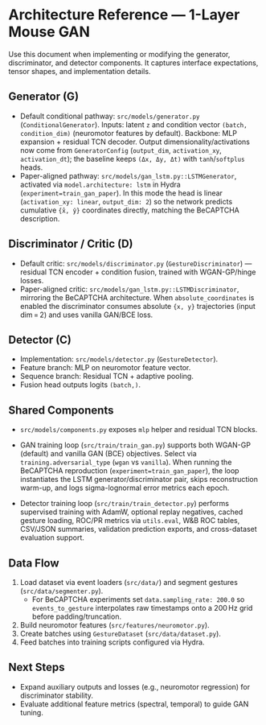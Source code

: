 # Architecture Reference — 1-Layer Mouse GAN

Use this document when implementing or modifying the generator, discriminator, and detector components. It captures interface expectations, tensor shapes, and implementation details.

## Generator (G)
- Default conditional pathway: `src/models/generator.py` (`ConditionalGenerator`). Inputs: latent `z` and condition vector `(batch, condition_dim)` (neuromotor features by default). Backbone: MLP expansion + residual TCN decoder. Output dimensionality/activations now come from `GeneratorConfig` (`output_dim`, `activation_xy`, `activation_dt`); the baseline keeps `(Δx, Δy, Δt)` with `tanh`/`softplus` heads.
- Paper-aligned pathway: `src/models/gan_lstm.py::LSTMGenerator`, activated via `model.architecture: lstm` in Hydra (`experiment=train_gan_paper`). In this mode the head is linear (`activation_xy: linear`, `output_dim: 2`) so the network predicts cumulative `{x̂, ŷ}` coordinates directly, matching the BeCAPTCHA description.

## Discriminator / Critic (D)
- Default critic: `src/models/discriminator.py` (`GestureDiscriminator`) — residual TCN encoder + condition fusion, trained with WGAN-GP/hinge losses.
- Paper-aligned critic: `src/models/gan_lstm.py::LSTMDiscriminator`, mirroring the BeCAPTCHA architecture. When `absolute_coordinates` is enabled the discriminator consumes absolute `{x, y}` trajectories (input dim = 2) and uses vanilla GAN/BCE loss.

## Detector (C)
- Implementation: `src/models/detector.py` (`GestureDetector`).
- Feature branch: MLP on neuromotor feature vector.
- Sequence branch: Residual TCN + adaptive pooling.
- Fusion head outputs logits `(batch,)`.

## Shared Components
- `src/models/components.py` exposes `mlp` helper and residual TCN blocks.

- GAN training loop (`src/train/train_gan.py`) supports both WGAN-GP (default) and vanilla GAN (BCE) objectives. Select via `training.adversarial_type` (`wgan` vs `vanilla`). When running the BeCAPTCHA reproduction (`experiment=train_gan_paper`), the loop instantiates the LSTM generator/discriminator pair, skips reconstruction warm-up, and logs sigma-lognormal error metrics each epoch.
- Detector training loop (`src/train/train_detector.py`) performs supervised training with AdamW, optional replay negatives, cached gesture loading, ROC/PR metrics via `utils.eval`, W&B ROC tables, CSV/JSON summaries, validation prediction exports, and cross-dataset evaluation support.

## Data Flow
1. Load dataset via event loaders (`src/data/`) and segment gestures (`src/data/segmenter.py`).
   - For BeCAPTCHA experiments set `data.sampling_rate: 200.0` so `events_to_gesture` interpolates raw timestamps onto a 200 Hz grid before padding/truncation.
2. Build neuromotor features (`src/features/neuromotor.py`).
3. Create batches using `GestureDataset` (`src/data/dataset.py`).
4. Feed batches into training scripts configured via Hydra.

## Next Steps
- Expand auxiliary outputs and losses (e.g., neuromotor regression) for discriminator stability.
- Evaluate additional feature metrics (spectral, temporal) to guide GAN tuning.
